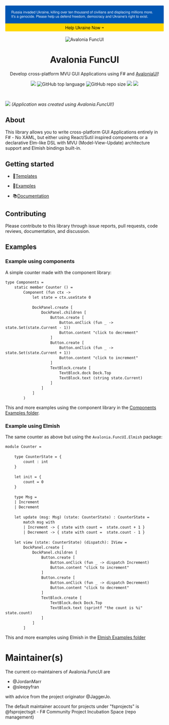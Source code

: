 [![Stand With Ukraine](https://raw.githubusercontent.com/vshymanskyy/StandWithUkraine/main/banner2-direct.svg)](https://vshymanskyy.github.io/StandWithUkraine)


<p align="center"><img src="github/img/logo/FuncUI.png" width="400px" alt="Avalonia FuncUI"></p>
<h1 align="center">Avalonia FuncUI</h1>
<p align="center">Develop cross-platform MVU GUI Applications using F# and <a href="https://github.com/AvaloniaUI/Avalonia">AvaloniaUI</a>!</p>
<p align="center">
<a href="https://voyonic-labs.visualstudio.com/Avalonia.FuncUI/_apis/build/status/AvaloniaCommunity.Avalonia.FuncUI?branchName=master"><img src="https://voyonic-labs.visualstudio.com/Avalonia.FuncUI/_apis/build/status/AvaloniaCommunity.Avalonia.FuncUI?branchName=master"></a>
<img src="https://img.shields.io/github/languages/top/JaggerJo/Avalonia.FuncUI" alt="GitHub top language">
<img alt="GitHub repo size" src="https://img.shields.io/github/repo-size/JaggerJo/Avalonia.FuncUI">
<img src="https://img.shields.io/github/license/JaggerJo/Avalonia.FuncUI">
<a href="https://gitter.im/Avalonia-FuncUI/community?utm_source=badge&utm_medium=badge&utm_campaign=pr-badge"><img src="https://badges.gitter.im/Avalonia-FuncUI/community.svg"></a>
</p><br>

![](github/img/hero.png)
*(Application was created using Avalonia.FuncUI!)*

## About
This library allows you to write cross-platform GUI Applications entirely in F# - No XAML, but either using React/Sutil inspired components or a declarative Elm-like DSL with MVU (Model-View-Update) architecture support and Elmish bindings built-in.

## Getting started

- 🧱[Templates](./src/Avalonia.FuncUI.Templates)

- 📓[Examples](https://github.com/fsprojects/Avalonia.FuncUI/tree/master/src/Examples)

- 📚[Documentation](https://avaloniacommunity.github.io/Avalonia.FuncUI.Docs/)

## Contributing
Please contribute to this library through issue reports, pull requests, code reviews, documentation, and discussion. 

## Examples
### Example using components
A simple counter made with the component library:

``` f#
type Components =
    static member Counter () =
        Component (fun ctx ->
            let state = ctx.useState 0
    
            DockPanel.create [
                DockPanel.children [
                    Button.create [
                        Button.onClick (fun _ -> state.Set(state.Current - 1))
                        Button.content "click to decrement"
                    ]
                    Button.create [
                        Button.onClick (fun _ -> state.Set(state.Current + 1))
                        Button.content "click to increment"
                    ]
                    TextBlock.create [
                        TextBlock.dock Dock.Top
                        TextBlock.text (string state.Current)
                    ]
                ]
            ]
        )
```

This and more examples using the component library in the [Components Examples folder](https://github.com/fsprojects/Avalonia.FuncUI/tree/master/src/Examples/Component%20Examples).

### Example using Elmish
The same counter as above but using the `Avalonia.FuncUI.Elmish` package:

```f#
module Counter =

    type CounterState = {
        count : int
    }

    let init = {
        count = 0
    }

    type Msg =
    | Increment
    | Decrement

    let update (msg: Msg) (state: CounterState) : CounterState =
        match msg with
        | Increment -> { state with count =  state.count + 1 }
        | Decrement -> { state with count =  state.count - 1 }
    
    let view (state: CounterState) (dispatch): IView =
        DockPanel.create [
            DockPanel.children [
                Button.create [
                    Button.onClick (fun _ -> dispatch Increment)
                    Button.content "click to increment"
                ]
                Button.create [
                    Button.onClick (fun _ -> dispatch Decrement)
                    Button.content "click to decrement" 
                ]
                TextBlock.create [
                    TextBlock.dock Dock.Top
                    TextBlock.text (sprintf "the count is %i" state.count)
                ]
            ]
        ]    
```

This and more examples using Elmish in the [Elmish Examples folder](https://github.com/fsprojects/Avalonia.FuncUI/tree/master/src/Examples/Elmish%20Examples)

# Maintainer(s)

The current co-maintainers of Avalonia.FuncUI are

* @JordanMarr
* @sleepyfran

with advice from the project originator @JaggerJo.

The default maintainer account for projects under "fsprojects" is @fsprojectsgit - F# Community Project Incubation Space (repo management)
